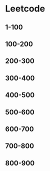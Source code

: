 # Leetcode
## 1-100
## 100-200
## 200-300
## 300-400
## 400-500
## 500-600
## 600-700
## 700-800
## 800-900
